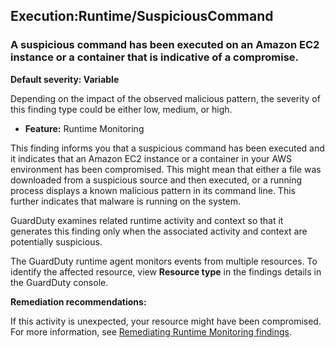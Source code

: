 Execution:Runtime/SuspiciousCommand
-----------------------------------


### A suspicious command has been executed on an Amazon EC2 instance or a container that is indicative of a compromise.


**Default severity: Variable**


Depending on the impact of the observed malicious pattern, the severity of this finding type could be either low, medium, or high.


 * **Feature:** Runtime Monitoring

This finding informs you that a suspicious command has been executed and it indicates that an Amazon EC2 instance or a container in your AWS environment has been compromised. This might mean that either a file was downloaded from a suspicious source and then executed, or a running process displays a known malicious pattern in its command line. This further indicates that malware is running on the system.


GuardDuty examines related runtime activity and context so that it generates this finding only when the associated activity and context are potentially suspicious.


The GuardDuty runtime agent monitors events from multiple resources. To identify the affected resource, view **Resource type** in the findings details in the GuardDuty console.


**Remediation recommendations:**


If this activity is unexpected, your resource might have been compromised. For more information, see [Remediating Runtime Monitoring findings](https://docs.aws.amazon.com/guardduty/latest/ug/guardduty-remediate-runtime-monitoring.html).

